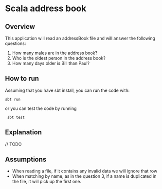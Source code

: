 # Scala address book

## Overview

This application will read an addressBook file and will answer the following questions:

1. How many males are in the address book?
2. Who is the oldest person in the address book?
3. How many days older is Bill than Paul?


## How to run

Assuming that you have sbt install, you can run the code with:
```
sbt run
```
or you can test the code by running
```
 sbt test
 ```


## Explanation

// TODO

## Assumptions

- When reading a file, if it contains any invalid data we will ignore that row
- When matching by name, as in the question 3, if a name is duplicated in the file, it will pick up the first one.
